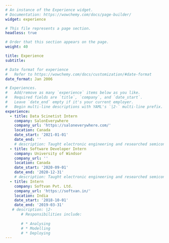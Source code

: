 ```yaml
---
# An instance of the Experience widget.
# Documentation: https://wowchemy.com/docs/page-builder/
widget: experience

# This file represents a page section.
headless: true

# Order that this section appears on the page.
weight: 40

title: Experience
subtitle:

# Date format for experience
#   Refer to https://wowchemy.com/docs/customization/#date-format
date_format: Jan 2006

# Experiences.
#   Add/remove as many `experience` items below as you like.
#   Required fields are `title`, `company`, and `date_start`.
#   Leave `date_end` empty if it's your current employer.
#   Begin multi-line descriptions with YAML's `|2-` multi-line prefix.
experience:
  - title: Data Scinetist Intern
    company: SalonEverywhere
    company_url: 'https://saloneverywhere.com/'
    location: Canada
    date_start: '2021-01-01'
    date_end: ''
    # description: Taught electronic engineering and researched semiconductor physics.
  - title: Software Developer Intern
    company: University of Windsor
    company_url: ''
    location: Canada
    date_start: '2020-09-01'
    date_end: '2020-12-31'
    # description: Taught electronic engineering and researched semiconductor physics.
  - title: Intern
    company: Softvan Pvt. Ltd.
    company_url: 'https://softvan.in/'
    location: India
    date_start: '2018-10-01'
    date_end: '2019-03-31'
   # description: |2-
       # Responsibilities include:
        
       # * Analysing
       # * Modelling
       # * Deploying
---
```

